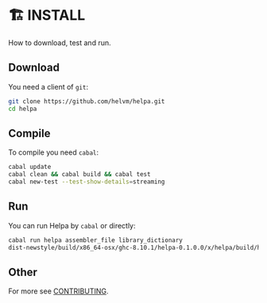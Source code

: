 # 🏗️ INSTALL

How to download, test and run.

## Download

You need a client of `git`:
```bash
git clone https://github.com/helvm/helpa.git
cd helpa
```

## Compile

To compile you need `cabal`:
```bash
cabal update
cabal clean && cabal build && cabal test
cabal new-test --test-show-details=streaming
```

## Run

You can run Helpa by `cabal` or directly:
```bash
cabal run helpa assembler_file library_dictionary
dist-newstyle/build/x86_64-osx/ghc-8.10.1/helpa-0.1.0.0/x/helpa/build/helpa/helpa assembler_file library_dictionary
```

## Other

For more see [CONTRIBUTING](CONTRIBUTING.md).
